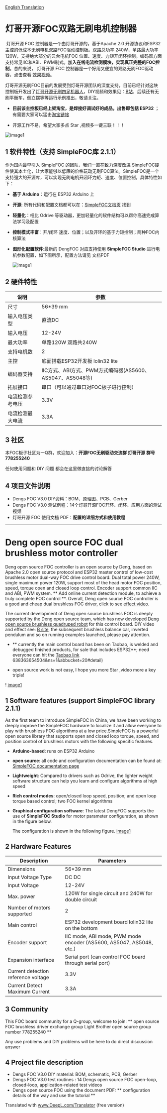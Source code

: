 [English Translation](https://github.com/samuk/Deng-s-foc-controller/blob/master/README.md#deng-open-source-foc-dual-brushless-motor-controller)

# 灯哥开源FOC双路无刷电机控制器

​      灯哥开源 FOC 控制器是一个由灯哥开源的，基于Apache 2.0 开源协议和ESP32主控的低成本无刷电机双路FOC驱动控制板。双路总功率 240W，单路最大功率 120W，支持绝大部分的云台电机FOC 位置、速度、力矩开闭环控制。编码器方面支持常见IIC和ABI、PWM制式。**加入在线电流检测模块，实现真正完整的FOC控制**。总的来说， 灯哥开源 FOC 控制器是一个好用又便宜的双路无刷FOC驱动器，点击查看 [效果视频](https://www.bilibili.com/video/BV1Hz4y127FL/)。

​     灯哥开源无刷FOC目前的发展受到灯哥开源团队的深度支持，目前已经针对这块控制板开发出了[灯哥开源无刷四足机器人](https://github.com/ToanTech/py-apple-bldc-quadruped-robot)，DIY视频和效果见：[B站](https://www.bilibili.com/video/BV1kV411i76z/)，后续还有无刷平衡车，倒立摆等等运行示例推出，敬请关注。

* **目前该主控板已经上架淘宝，是焊接好调试好的成品，出售即包括 ESP32** ；有需要大家可以猛击[淘宝链接](https://item.taobao.com/item.htm?spm=a230r.1.14.9.34c9688aRXg2O6&id=638363654504&ns=1&abbucket=20#detail)

* 开源工作不易，希望大家多点 Star ,视频多一键三联！！！

![image1](pic/PAFOC_front_v3.jpg)

## 1 软件特性（支持 SimpleFOC库 2.1.1）

  作为国内最早引入 SimpleFOC 的团队，我们一直在致力深度改进 SimpleFOC硬件使其本土化，让大家能够以低廉的价格玩动无刷FOC算法。SimpleFOC是一个支持强大的开源库，可以实现无刷电机开闭环力矩、速度、位置控制，具体特性如下：

- **基于 Arduino**：运行在 ESP32 Arduino 上

- **开源**: 所有代码和配置文档都可以在：[SimpleFOC文档页](https://docs.simplefoc.com/) 找到

- **轻量化**：相比 Odrive 等驱动器，更加轻量化的软件结构可以帮你高速完成算法学习及配置

- **控制模式丰富**：开/闭环 速度、位置；以及开环的基于力矩控制；两种FOC内核算法

- **图形化配置软件**:最新的 DengFOC 对应支持使用 **SimpleFOC Studio** 进行电机参数配置，如下图所示，配置方法请见 文档PDF

  ![image1](pic/SimpleFOC_Studio.gif)

## 2 硬件特性

| 说明             | 参数                                                      |
| ---------------- | --------------------------------------------------------- |
| 尺寸             | 56*39 mm                                                  |
| 输入电压类型     | 直流DC                                                    |
| 输入电压         | 12-24V                                                    |
| 最大功率         | 单路120W 双路共240W                                       |
| 支持电机数       | 2                                                         |
| 主控             | 底面搭载ESP32开发板 lolin32 lite                          |
| 编码器支持       | IIC方式、ABI方式、PWM方式编码器(AS5600、AS5047、AS5048等) |
| 拓展接口         | 串口（可以通过串口对FOC板子进行控制）                     |
| 电流检测参考电压 | 3.3V                                                      |
| 电流检测最大电流 | 3.3A                                                      |

## 3 社区

本FOC板子社区为一Q群，欢迎加入：**开源FOC无刷驱动交流群 灯哥开源 群号 778255240**

任何使用问题和 DIY 问题 都会在这里做直接的讨论解答

## 4 项目文件说明

* Dengs FOC V3.0 DIY资料：BOM、原理图、PCB、Gerber
* Dengs FOC V3.0 测试例程：14个灯哥开源FOC开环、闭环、应用方面的测试视频
* 灯哥开源 FOC 使用文档 PDF：**配置的详细方式和使用教程**

----------

# Deng open source FOC dual brushless motor controller

Deng open source FOC controller is an open source by Deng, based on Apache 2.0 open source protocol and ESP32 master control of low-cost brushless motor dual-way FOC drive control board. Dual total power 240W, single maximum power 120W, support most of the head motor FOC position, speed, torque open and closed loop control. Encoder support common IIC and ABI, PWM system. ** Add online current detection module, to achieve a truly complete FOC control **. Overall, Deng open source FOC controller is a good and cheap dual brushless FOC driver, click to see [effect video](https://www.bilibili.com/video/BV1Hz4y127FL/).

The current development of Deng open source brushless FOC is deeply supported by the Deng open source team, which has now developed [Deng open source brushless quadruped robot](https://github.com/ToanTech/py-apple-bldc-quadruped-robot) for this control board. DIY video and effect see: [B site](https://www.bilibili.com/video/BV1kV411i76z/), the subsequent brushless balance car, inverted pendulum and so on running examples launched, please pay attention.

* ** currently the main control board has been on Taobao, is welded and debugged finished products, for sale that includes ESP32**; need everyone can hit the [Taobao link](https://item.taobao.com/item.htm?spm=a230r.1.14.9.34c9688aRXg2O6&id=) 638363654504&ns=1&abbucket=20#detail)

* open source work is not easy, I hope you more Star ,video more a key triple!

! [image1](pic/PAFOC_front_v3.jpg)

## 1 Software features (support SimpleFOC library 2.1.1)

  As the first team to introduce SimpleFOC in China, we have been working to deeply improve the SimpleFOC hardware to localize it and allow everyone to play with brushless FOC algorithms at a low price.SimpleFOC is a powerful open source library that supports open and closed loop torque, speed, and position control of brushless motors with the following specific features.

- **Arduino-based**: runs on ESP32 Arduino

- **open source**: all code and configuration documentation can be found at: [SimpleFOC documentation page](https://docs.simplefoc.com/)

- **Lightweight**: Compared to drivers such as Odrive, the lighter weight software structure can help you learn and configure algorithms at high speed

- **Rich control modes**: open/closed loop speed, position; and open loop torque based control; two FOC kernel algorithms

- **Graphical configuration software**: The latest DengFOC supports the use of **SimpleFOC Studio** for motor parameter configuration, as shown in the figure below.

  The configuration is shown in the following figure. [image1](pic/SimpleFOC_Studio.gif)

## 2 Hardware Features

| Description | Parameters
| ---------------- | --------------------------------------------------------- |
| Dimensions | 56*39 mm |
| Input Voltage Type | DC DC |
| Input Voltage | 12-24V |
| Max. power | 120W for single circuit and 240W for double circuit
| Number of motors supported | 2 |
| Main control | ESP32 development board lolin32 lite on the bottom
| Encoder support | IIC mode, ABI mode, PWM mode encoder (AS5600, AS5047, AS5048, etc.) |
| Expansion interface | Serial port (can control FOC board through serial port)
| Current detection reference voltage | 3.3V |
| Current Detect Maximum Current | 3.3A |

## 3 Community

This FOC board community for a Q-group, welcome to join: ** open source FOC brushless driver exchange group Light Brother open source group number 778255240 **

Any use problems and DIY problems will be here to do direct discussion answer

## 4 Project file description

* Dengs FOC V3.0 DIY material: BOM, schematic, PCB, Gerber
* Dengs FOC V3.0 test routines : 14 Dengs open source FOC open-loop, closed-loop, application-related test videos
* Dengs open source FOC using the document PDF: ** configuration details of the way and use the tutorial **

Translated with www.DeepL.com/Translator (free version)
